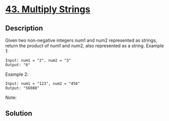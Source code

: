 # [43. Multiply Strings](https://leetcode.com/problems/multiply-strings)

## Description

Given two non-negative integers num1 and num2 represented as strings, return the product of num1 and num2, also represented as a string.
Example 1:
```
Input: num1 = "2", num2 = "3"
Output: "6"
```
Example 2:
```
Input: num1 = "123", num2 = "456"
Output: "56088"
```
Note:
## Solution

